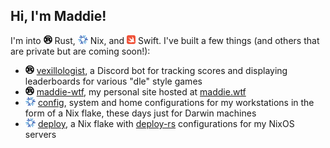 ## Hi, I'm Maddie!

I'm into <img src="assets/rust.svg" style="height: 1em;" /> Rust, <img src="assets/nix.svg"
style="height: 1em;" /> Nix, and <img src="assets/swift.svg" style="height: 1em;" /> Swift. I've
built a few things (and others that are private but are coming soon!):

- <img src="assets/rust.svg" style="height: 1em;" /> [vexillologist], a Discord bot for tracking
  scores and displaying leaderboards for various "dle" style games
- <img src="assets/rust.svg" style="height: 1em;" /> [maddie-wtf], my personal site hosted at
  [maddie.wtf][maddie.wtf]
- <img src="assets/nix.svg" style="height: 1em;" /> [config], system and home configurations for my
  workstations in the form of a Nix flake, these days just for Darwin machines
- <img src="assets/nix.svg" style="height: 1em;" /> [deploy], a Nix flake with [deploy-rs]
  configurations for my NixOS servers

[config]: https://github.com/maddiemort/config
[deploy-rs]: https://github.com/serokell/deploy-rs
[deploy]: https://github.com/maddiemort/deploy
[maddie-wtf]: https://github.com/maddiemort/maddie-wtf
[maddie.wtf]: https://maddie.wtf
[vexillologist]: https://github.com/maddiemort/vexillologist
